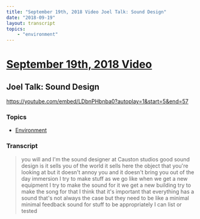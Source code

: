```yaml
---
title: "September 19th, 2018 Video Joel Talk: Sound Design"
date: "2018-09-19"
layout: transcript
topics:
    - "environment"
---
```

# [September 19th, 2018 Video](../2018-09-19.md)
## Joel Talk: Sound Design
https://youtube.com/embed/LDbnPHbnba0?autoplay=1&start=5&end=57

### Topics
* [Environment](../topics/environment.md)

### Transcript

> you will and I'm the sound designer at Causton studios good sound design is it sells you of the world it sells here the object that you're looking at but it doesn't annoy you and it doesn't bring you out of the day immersion I try to make stuff as we go like when we get a new equipment I try to make the sound for it we get a new building try to make the song for that I think that it's important that everything has a sound that's not always the case but they need to be like a minimal minimal feedback sound for stuff to be appropriately I can list or tested
